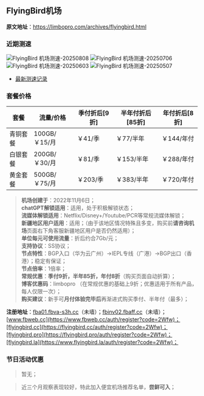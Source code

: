 ## FlyingBird机场

**原文地址**：https://limbopro.com/archives/flyingbird.html

### 近期测速
![FlyingBird 机场测速-20250808](https://limbopro.com/usr/uploads/2025/08/2063952567.png)
![FlyingBird 机场测速-20250706](https://limbopro.com/usr/uploads/2025/07/672280595.png)
![FlyingBird 机场测速-20250603](https://limbopro.com/usr/uploads/2025/06/646800254.png)
![FlyingBird 机场测速-20250507](https://limbopro.com/usr/uploads/2025/05/3537193894.png)
- [最新测速记录][7]

### 套餐价格

| 套餐  | 流量/价格 | 季付**折后**[9折] | 半年付**折后**[85折] | 年付**折后**[8折] |
| --- | --- | --- | --- | --- |
| 青铜套餐 | 100GB/￥15/月 | ￥41/季 | ￥77/半年 | ￥144/年付 |
| 白银套餐 | 200GB/￥30/月 | ￥81/季 | ￥153/半年 | ￥288/年付 |
| 黄金套餐 | 500GB/￥75/月 | ￥203/季 | ￥383/半年 | ￥720/年付 |

> **机场创建于**：2022年11月6日；  
**chatGPT解锁适用**：适用，处于积极解锁状态；  
**流媒体解锁适用**：Netflix/Disney+/Youtube/PCR等常规流媒体解锁；  
**新疆地区用户适用**：适用；（由于该地区情况特殊且多变，购买前**请咨询机场**页面右下角客服新疆地区用户是否仍然适用）；  
**单位每元可使用流量**：折后约合7Gb/元；  
**支持协议**：SS协议；  
**节点特性**：BGP入口（华为云广州）->IEPL专线（广港）->BGP出口（香港）；稳定有保证；  
**节点倍率**：1倍率；  
**常规优惠**：**季付9折，半年85折，年付8折**（购买页面自动折算）；  
**博客优惠码**：limbopro （在常规优惠的基础上9折；优惠适用于所有产品，每人仅限一次）；  
**购买建议**：新手可**月付体验完毕后**再渐进式购买季付、半年付（最多）；  

**注册地址**：[fba01.fbva-s3h.cc](https://fba01.fbva-s3h.cc/auth/register?code=2Wfw)（未墙）；[fbinv02.fbaff.cc](https://fbinv02.fbaff.cc/auth/register?code=2Wfw)（未墙）；[www.fbweb.cc](https://www.fbweb.cc/auth/register?code=2Wfw)；[flyingbird.cc](https://flyingbird.cc/auth/register?code=2Wfw)；[flyingbird.pro](https://flyingbird.pro/auth/register?code=2Wfw)；[flyingbird.la](https://www.flyingbird.la/auth/register?code=2Wfw)；

### 节日活动优惠

> 暂无；

> 近三个月观察表现较好，特此加入便宜机场推荐名单，**尝鲜可入**；

 [111]: https://limbopro.com/usr/uploads/2024/01/1182877008.jpg
  [222]: https://www.pexels.com/photo/white-and-black-mountain-wallpaper-933054/
  [333]: https://limbopro.com/usr/uploads/2024/01/1204297660.jpg
  [444]: https://limbopro.com/usr/uploads/2024/01/2297367754.png

[1]: https://limbopro.com/usr/uploads/2021/06/3408110024.png
[2]: https://limbopro.com/usr/uploads/2022/05/3253779772.png
[3]: https://limbopro.com/usr/uploads/2023/01/321171267.png
[4]: https://limbopro.com/usr/uploads/2022/11/1176485972.png
[5]: https://bit.ly/3K6t9Y9
[6]: https://limbopro.com/usr/uploads/2023/02/3078076463.png
[7]: https://limbopro.com/archives/flyingbird.html#gsc.tab=0
[8]: https://limbopro.com/usr/uploads/2023/06/3648845122.png
[9]: https://limbopro.com/usr/uploads/2023/11/436179506.png
[10]: https://www.bygcloud.com/#/register?code=Cq2gibBR
[11]: https://ss.cn88.net/#/register?code=Cq2gibBR
[12]: https://limbopro.com/usr/uploads/2023/11/2174497708.png
[13]: https://limbopro.com/archives/bygcloud.html
[233]: https://limbopro.com/usr/uploads/2024/05/3230898715.jpeg
[119]: https://limbopro.com/usr/uploads/2024/07/618108339.png
[334]:https://limbopro.com/usr/uploads/2024/07/2669081977.jpg
[20240822]: https://limbopro.com/usr/uploads/2024/08/3901183951.png
[20240809]: https://limbopro.com/usr/uploads/2024/08/4247858671.png
[20241007]: https://limbopro.com/usr/uploads/2024/10/3739463811.png
[339]: https://limbopro.com/usr/uploads/2024/10/3665665277.png
[1101]: https://limbopro.com/archives/27873.html
[20241208]: https://limbopro.com/usr/uploads/2024/12/2699100653.png
[20250105]:https://limbopro.com/usr/uploads/2025/01/2867206619.png
[20250206]:https://limbopro.com/usr/uploads/2025/02/3476333608.png
[20250306]:https://limbopro.com/usr/uploads/2025/03/2345479602.png
[20250408]: https://limbopro.com/usr/uploads/2025/04/1689978179.png
